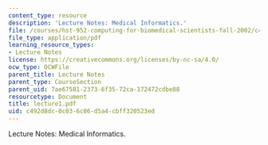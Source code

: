 ```yaml
---
content_type: resource
description: 'Lecture Notes: Medical Informatics.'
file: /courses/hst-952-computing-for-biomedical-scientists-fall-2002/c492d8dc0c036c06d5a4cbff320523ed_lecture1.pdf
file_type: application/pdf
learning_resource_types:
- Lecture Notes
license: https://creativecommons.org/licenses/by-nc-sa/4.0/
ocw_type: OCWFile
parent_title: Lecture Notes
parent_type: CourseSection
parent_uid: 7ae67581-2373-6f35-72ca-172472cdbe88
resourcetype: Document
title: lecture1.pdf
uid: c492d8dc-0c03-6c06-d5a4-cbff320523ed
---
```

Lecture Notes: Medical Informatics.